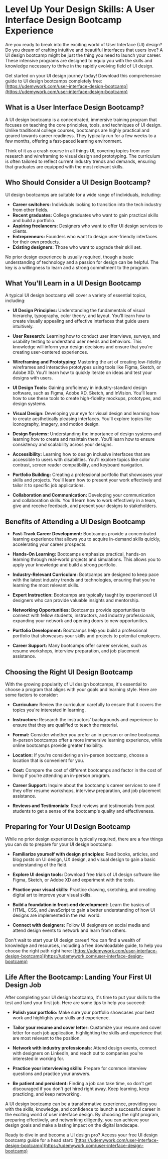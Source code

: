 # Level Up Your Design Skills: A User Interface Design Bootcamp Experience

Are you ready to break into the exciting world of User Interface (UI) design? Do you dream of crafting intuitive and beautiful interfaces that users love? A UI design bootcamp might be just the thing you need to launch your career. These intensive programs are designed to equip you with the skills and knowledge necessary to thrive in the rapidly evolving field of UI design.

Get started on your UI design journey today! Download this comprehensive guide to UI design bootcamps completely free: [https://udemywork.com/user-interface-design-bootcamp](https://udemywork.com/user-interface-design-bootcamp)

## What is a User Interface Design Bootcamp?

A UI design bootcamp is a concentrated, immersive training program that focuses on teaching the core principles, tools, and techniques of UI design. Unlike traditional college courses, bootcamps are highly practical and geared towards career readiness. They typically run for a few weeks to a few months, offering a fast-paced learning environment.

Think of it as a crash course in all things UI, covering topics from user research and wireframing to visual design and prototyping. The curriculum is often tailored to reflect current industry trends and demands, ensuring that graduates are equipped with the most relevant skills.

## Who Should Consider a UI Design Bootcamp?

UI design bootcamps are suitable for a wide range of individuals, including:

*   **Career switchers:** Individuals looking to transition into the tech industry from other fields.
*   **Recent graduates:** College graduates who want to gain practical skills and build a portfolio.
*   **Aspiring freelancers:** Designers who want to offer UI design services to clients.
*   **Entrepreneurs:** Founders who want to design user-friendly interfaces for their own products.
*   **Existing designers:** Those who want to upgrade their skill set.

No prior design experience is usually required, though a basic understanding of technology and a passion for design can be helpful. The key is a willingness to learn and a strong commitment to the program.

## What You'll Learn in a UI Design Bootcamp

A typical UI design bootcamp will cover a variety of essential topics, including:

*   **UI Design Principles:** Understanding the fundamentals of visual hierarchy, typography, color theory, and layout. You'll learn how to create visually appealing and effective interfaces that guide users intuitively.

*   **User Research:** Learning how to conduct user interviews, surveys, and usability testing to understand user needs and behaviors. This knowledge will inform your design decisions and ensure that you're creating user-centered experiences.

*   **Wireframing and Prototyping:** Mastering the art of creating low-fidelity wireframes and interactive prototypes using tools like Figma, Sketch, or Adobe XD. You'll learn how to quickly iterate on ideas and test your designs with users.

*   **UI Design Tools:** Gaining proficiency in industry-standard design software, such as Figma, Adobe XD, Sketch, and InVision. You'll learn how to use these tools to create high-fidelity mockups, prototypes, and design systems.

*   **Visual Design:** Developing your eye for visual design and learning how to create aesthetically pleasing interfaces. You'll explore topics like iconography, imagery, and motion design.

*   **Design Systems:** Understanding the importance of design systems and learning how to create and maintain them. You'll learn how to ensure consistency and scalability across your designs.

*   **Accessibility:** Learning how to design inclusive interfaces that are accessible to users with disabilities. You'll explore topics like color contrast, screen reader compatibility, and keyboard navigation.

*   **Portfolio Building:** Creating a professional portfolio that showcases your skills and projects. You'll learn how to present your work effectively and tailor it to specific job applications.

*   **Collaboration and Communication:** Developing your communication and collaboration skills. You'll learn how to work effectively in a team, give and receive feedback, and present your designs to stakeholders.

## Benefits of Attending a UI Design Bootcamp

*   **Fast-Track Career Development:** Bootcamps provide a concentrated learning experience that allows you to acquire in-demand skills quickly, accelerating your career prospects.

*   **Hands-On Learning:** Bootcamps emphasize practical, hands-on learning through real-world projects and simulations. This allows you to apply your knowledge and build a strong portfolio.

*   **Industry-Relevant Curriculum:** Bootcamps are designed to keep pace with the latest industry trends and technologies, ensuring that you're learning the most relevant skills.

*   **Expert Instruction:** Bootcamps are typically taught by experienced UI designers who can provide valuable insights and mentorship.

*   **Networking Opportunities:** Bootcamps provide opportunities to connect with fellow students, instructors, and industry professionals, expanding your network and opening doors to new opportunities.

*   **Portfolio Development:** Bootcamps help you build a professional portfolio that showcases your skills and projects to potential employers.

*   **Career Support:** Many bootcamps offer career services, such as resume workshops, interview preparation, and job placement assistance.

## Choosing the Right UI Design Bootcamp

With the growing popularity of UI design bootcamps, it's essential to choose a program that aligns with your goals and learning style. Here are some factors to consider:

*   **Curriculum:** Review the curriculum carefully to ensure that it covers the topics you're interested in learning.

*   **Instructors:** Research the instructors' backgrounds and experience to ensure that they are qualified to teach the material.

*   **Format:** Consider whether you prefer an in-person or online bootcamp. In-person bootcamps offer a more immersive learning experience, while online bootcamps provide greater flexibility.

*   **Location:** If you're considering an in-person bootcamp, choose a location that is convenient for you.

*   **Cost:** Compare the cost of different bootcamps and factor in the cost of living if you're attending an in-person program.

*   **Career Support:** Inquire about the bootcamp's career services to see if they offer resume workshops, interview preparation, and job placement assistance.

*   **Reviews and Testimonials:** Read reviews and testimonials from past students to get a sense of the bootcamp's quality and effectiveness.

## Preparing for Your UI Design Bootcamp

While no prior design experience is typically required, there are a few things you can do to prepare for your UI design bootcamp:

*   **Familiarize yourself with design principles:** Read books, articles, and blog posts on UI design, UX design, and visual design to gain a basic understanding of the field.

*   **Explore UI design tools:** Download free trials of UI design software like Figma, Sketch, or Adobe XD and experiment with the tools.

*   **Practice your visual skills:** Practice drawing, sketching, and creating digital art to improve your visual skills.

*   **Build a foundation in front-end development:** Learn the basics of HTML, CSS, and JavaScript to gain a better understanding of how UI designs are implemented in the real world.

*   **Connect with designers:** Follow UI designers on social media and attend design events to network and learn from others.

Don't wait to start your UI design career! You can find a wealth of knowledge and resources, including a free downloadable guide, to help you choose the right path right here: [https://udemywork.com/user-interface-design-bootcamp](https://udemywork.com/user-interface-design-bootcamp)

## Life After the Bootcamp: Landing Your First UI Design Job

After completing your UI design bootcamp, it's time to put your skills to the test and land your first job. Here are some tips to help you succeed:

*   **Polish your portfolio:** Make sure your portfolio showcases your best work and highlights your skills and experience.

*   **Tailor your resume and cover letter:** Customize your resume and cover letter for each job application, highlighting the skills and experience that are most relevant to the position.

*   **Network with industry professionals:** Attend design events, connect with designers on LinkedIn, and reach out to companies you're interested in working for.

*   **Practice your interviewing skills:** Prepare for common interview questions and practice your answers.

*   **Be patient and persistent:** Finding a job can take time, so don't get discouraged if you don't get hired right away. Keep learning, keep practicing, and keep networking.

A UI design bootcamp can be a transformative experience, providing you with the skills, knowledge, and confidence to launch a successful career in the exciting world of user interface design. By choosing the right program, preparing effectively, and networking diligently, you can achieve your design goals and make a lasting impact on the digital landscape.

Ready to dive in and become a UI design pro? Access your free UI design bootcamp guide for a head start: [https://udemywork.com/user-interface-design-bootcamp](https://udemywork.com/user-interface-design-bootcamp)
